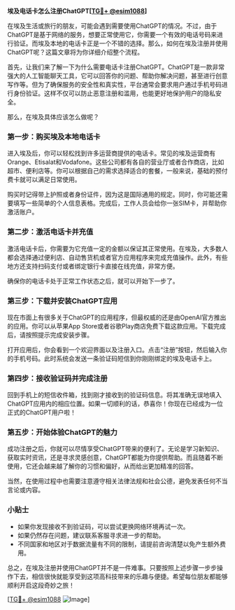 **埃及电话卡怎么注册ChatGPT[[TG💪+ @esim1088](https://t.me/s/esim1088)]**

在埃及生活或旅行的朋友，可能会遇到需要使用ChatGPT的情况。不过，由于ChatGPT是基于网络的服务，想要正常使用它，你需要一个有效的电话号码来进行验证。而埃及本地的电话卡正是一个不错的选择。那么，如何在埃及注册并使用ChatGPT呢？这篇文章将为你详细介绍整个流程。

首先，让我们来了解一下为什么需要电话卡注册ChatGPT。ChatGPT是一款非常强大的人工智能聊天工具，它可以回答你的问题、帮助你解决问题，甚至进行创意写作等。但为了确保服务的安全性和真实性，平台通常会要求用户通过手机号码进行身份验证。这样不仅可以防止恶意注册和滥用，也能更好地保护用户的隐私安全。

那么，在埃及具体应该怎么做呢？

### 第一步：购买埃及本地电话卡

进入埃及后，你可以轻松找到许多运营商提供的电话卡。常见的埃及运营商有Orange、Etisalat和Vodafone。这些公司都有各自的营业厅或者合作商店，比如超市、便利店等。你可以根据自己的需求选择适合的套餐，一般来说，基础的预付费卡就可以满足日常使用。

购买时记得带上护照或者身份证件，因为这是国际通用的规定。同时，你可能还需要填写一些简单的个人信息表格。完成后，工作人员会给你一张SIM卡，并帮助你激活账户。

### 第二步：激活电话卡并充值

激活电话卡后，你需要为它充值一定的金额以保证其正常使用。在埃及，大多数人都会选择通过便利店、自动售货机或者官方应用程序来完成充值操作。此外，有些地方还支持扫码支付或者绑定银行卡直接在线充值，非常方便。

确保你的电话卡处于正常工作状态之后，就可以开始下一步了。

### 第三步：下载并安装ChatGPT应用

现在市面上有很多关于ChatGPT的应用程序，但最权威的还是由OpenAI官方推出的应用。你可以从苹果App Store或者谷歌Play商店免费下载这款应用。下载完成后，请按照提示完成安装步骤。

打开应用后，你会看到一个欢迎界面以及注册入口。点击“注册”按钮，然后输入你的手机号码。此时系统会发送一条验证码短信到你刚刚绑定的埃及电话卡上。

### 第四步：接收验证码并完成注册

回到手机上的短信收件箱，找到刚才接收到的验证码信息。将其准确无误地填入ChatGPT应用内的相应位置。如果一切顺利的话，恭喜你！你现在已经成为一位正式的ChatGPT用户啦！

### 第五步：开始体验ChatGPT的魅力

成功注册之后，你就可以尽情享受ChatGPT带来的便利了。无论是学习新知识、获取实时资讯，还是寻求灵感创意，ChatGPT都能为你提供帮助。而且随着不断使用，它还会越来越了解你的习惯和偏好，从而给出更加精准的回答。

当然，在使用过程中也需要注意遵守相关法律法规和社会公德，避免发表任何不当言论或内容。

### 小贴士

- 如果你发现接收不到验证码，可以尝试更换网络环境再试一次。
- 如果仍然存在问题，建议联系客服寻求进一步的帮助。
- 不同国家和地区对于数据流量有不同的限制，请提前咨询清楚以免产生额外费用。

总之，在埃及注册并使用ChatGPT并不是一件难事。只要按照上述步骤一步步操作下去，相信很快就能享受到这项高科技带来的乐趣与便捷。希望每位朋友都能够顺利开启这段奇妙之旅！

[[TG💪+ @esim1088](https://t.me/s/esim1088) ![Image](https://i.postimg.cc/4NQfJmqS/Snipaste-2025-05-13-00-14-12.png)]